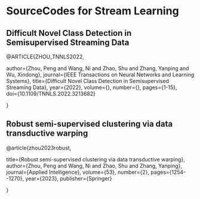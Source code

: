 # SourceCodes for Stream Learning


## Difficult Novel Class Detection in Semisupervised Streaming Data
@ARTICLE{ZHOU_TNNLS2022, 

   author={Zhou, Peng and Wang, Ni and Zhao, Shu and Zhang, Yanping and Wu, Xindong},
   journal={IEEE Transactions on Neural Networks and Learning Systems}, 
   title={Difficult Novel Class Detection in Semisupervised Streaming Data}, 
   year={2022}, 
   volume={}, 
   number={}, 
   pages={1-15},  
   doi={10.1109/TNNLS.2022.3213682} 
   
}

## Robust semi-supervised clustering via data transductive warping

@article{zhou2023robust,

  title={Robust semi-supervised clustering via data transductive warping},
  author={Zhou, Peng and Wang, Ni and Zhao, Shu and Zhang, Yanping},
  journal={Applied Intelligence},
  volume={53},
  number={2},
  pages={1254--1270},
  year={2023},
  publisher={Springer}
  
}
